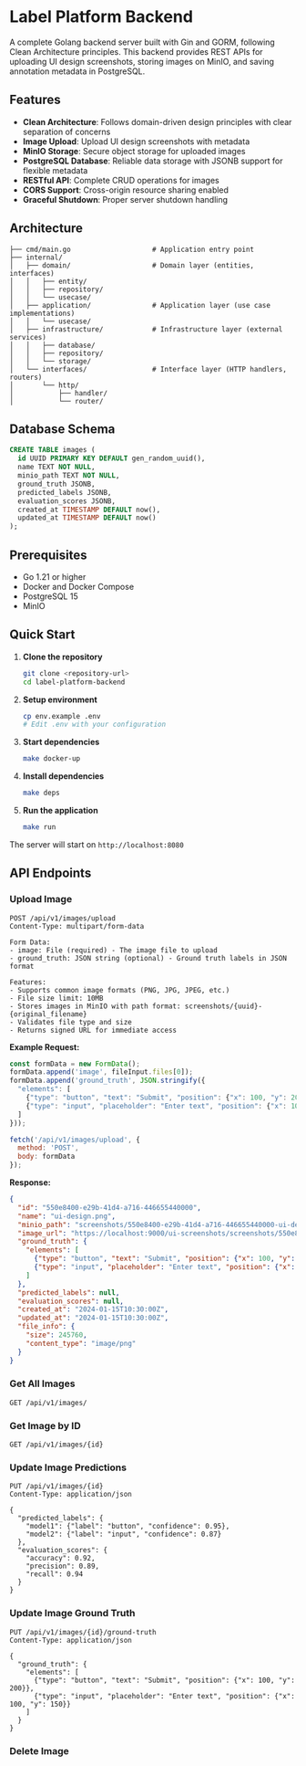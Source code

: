 # Label Platform Backend

A complete Golang backend server built with Gin and GORM, following Clean Architecture principles. This backend provides REST APIs for uploading UI design screenshots, storing images on MinIO, and saving annotation metadata in PostgreSQL.

## Features

- **Clean Architecture**: Follows domain-driven design principles with clear separation of concerns
- **Image Upload**: Upload UI design screenshots with metadata
- **MinIO Storage**: Secure object storage for uploaded images
- **PostgreSQL Database**: Reliable data storage with JSONB support for flexible metadata
- **RESTful API**: Complete CRUD operations for images
- **CORS Support**: Cross-origin resource sharing enabled
- **Graceful Shutdown**: Proper server shutdown handling

## Architecture

```
├── cmd/main.go                    # Application entry point
├── internal/
│   ├── domain/                    # Domain layer (entities, interfaces)
│   │   ├── entity/
│   │   ├── repository/
│   │   └── usecase/
│   ├── application/               # Application layer (use case implementations)
│   │   └── usecase/
│   ├── infrastructure/            # Infrastructure layer (external services)
│   │   ├── database/
│   │   ├── repository/
│   │   └── storage/
│   └── interfaces/                # Interface layer (HTTP handlers, routers)
│       └── http/
│           ├── handler/
│           └── router/
```

## Database Schema

```sql
CREATE TABLE images (
  id UUID PRIMARY KEY DEFAULT gen_random_uuid(),
  name TEXT NOT NULL,
  minio_path TEXT NOT NULL,
  ground_truth JSONB,
  predicted_labels JSONB,
  evaluation_scores JSONB,
  created_at TIMESTAMP DEFAULT now(),
  updated_at TIMESTAMP DEFAULT now()
);
```

## Prerequisites

- Go 1.21 or higher
- Docker and Docker Compose
- PostgreSQL 15
- MinIO

## Quick Start

1. **Clone the repository**
   ```bash
   git clone <repository-url>
   cd label-platform-backend
   ```

2. **Setup environment**
   ```bash
   cp env.example .env
   # Edit .env with your configuration
   ```

3. **Start dependencies**
   ```bash
   make docker-up
   ```

4. **Install dependencies**
   ```bash
   make deps
   ```

5. **Run the application**
   ```bash
   make run
   ```

The server will start on `http://localhost:8080`

## API Endpoints

### Upload Image
```
POST /api/v1/images/upload
Content-Type: multipart/form-data

Form Data:
- image: File (required) - The image file to upload
- ground_truth: JSON string (optional) - Ground truth labels in JSON format

Features:
- Supports common image formats (PNG, JPG, JPEG, etc.)
- File size limit: 10MB
- Stores images in MinIO with path format: screenshots/{uuid}-{original_filename}
- Validates file type and size
- Returns signed URL for immediate access
```

**Example Request:**
```javascript
const formData = new FormData();
formData.append('image', fileInput.files[0]);
formData.append('ground_truth', JSON.stringify({
  "elements": [
    {"type": "button", "text": "Submit", "position": {"x": 100, "y": 200}},
    {"type": "input", "placeholder": "Enter text", "position": {"x": 100, "y": 150}}
  ]
}));

fetch('/api/v1/images/upload', {
  method: 'POST',
  body: formData
});
```

**Response:**
```json
{
  "id": "550e8400-e29b-41d4-a716-446655440000",
  "name": "ui-design.png",
  "minio_path": "screenshots/550e8400-e29b-41d4-a716-446655440000-ui-design.png",
  "image_url": "https://localhost:9000/ui-screenshots/screenshots/550e8400-e29b-41d4-a716-446655440000-ui-design.png?X-Amz-Algorithm=AWS4-HMAC-SHA256&X-Amz-Credential=...",
  "ground_truth": {
    "elements": [
      {"type": "button", "text": "Submit", "position": {"x": 100, "y": 200}},
      {"type": "input", "placeholder": "Enter text", "position": {"x": 100, "y": 150}}
    ]
  },
  "predicted_labels": null,
  "evaluation_scores": null,
  "created_at": "2024-01-15T10:30:00Z",
  "updated_at": "2024-01-15T10:30:00Z",
  "file_info": {
    "size": 245760,
    "content_type": "image/png"
  }
}
```

### Get All Images
```
GET /api/v1/images/
```

### Get Image by ID
```
GET /api/v1/images/{id}
```

### Update Image Predictions
```
PUT /api/v1/images/{id}
Content-Type: application/json

{
  "predicted_labels": {
    "model1": {"label": "button", "confidence": 0.95},
    "model2": {"label": "input", "confidence": 0.87}
  },
  "evaluation_scores": {
    "accuracy": 0.92,
    "precision": 0.89,
    "recall": 0.94
  }
}
```

### Update Image Ground Truth
```
PUT /api/v1/images/{id}/ground-truth
Content-Type: application/json

{
  "ground_truth": {
    "elements": [
      {"type": "button", "text": "Submit", "position": {"x": 100, "y": 200}},
      {"type": "input", "placeholder": "Enter text", "position": {"x": 100, "y": 150}}
    ]
  }
}
```

### Delete Image
```
